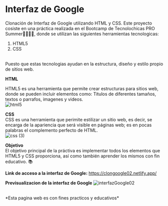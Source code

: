 # Interfaz de Google
Clonación de Interfaz de Google utilizando HTML y CSS.
Este proyecto cosiste en una práctica realizada en el Bootcamp de Tecnolochicas PRO Summer💜👩🏽‍💻, donde se utilizan las siguientes herramientas tecnologicas:
<br>
1. HTML5
2. CSS
<br>
Puesto que estas tecnologias ayudan en la estructura, diseño y estilo propio de sitios web.
<br>

**HTML**
<br>

HTML5 es una herramienta que permite crear estructuras para sitios web, donde se pueden incluir elementos como: Titulos de diferentes tamaños, textos o parrafos, imagenes y videos. 
<br>
![html5](https://github.com/ImeldaChavez/Clon_Google/assets/124759407/e0185100-7264-43ff-a23e-4663b4ab3cd1)
<br>

**CSS**
<br>
CSS es una herramienta que perimite estilizar un sitio web, es decir, se encarga de la apariencia que será visible en páginas web; es en pocas palabras el complemento perfecto de HTML.
<br>
![css (3)](https://github.com/ImeldaChavez/Clon_Google/assets/124759407/90e6ce88-9f5c-4acf-9a79-254f3a760d7d)

**Objetivo**
<br> 
El objetivo principal de la práctiva es implementar todos los elementos que HTML5 y CSS proporciona, así como también aprender los mismos con fin educativo. 📚
<br> 

**Link de acceso a la interfaz de Google:**
https://clongoogle02.netlify.app/
<br> 

**Previsualizacion de la interfaz de Google**
![interfazGoogle02](https://github.com/ImeldaChavez/Clon_Google/assets/124759407/c2dc6efc-234a-4776-bb70-a1befd18c60e)

<br> 
*Esta pagina web es con fines practicos y educativos*
